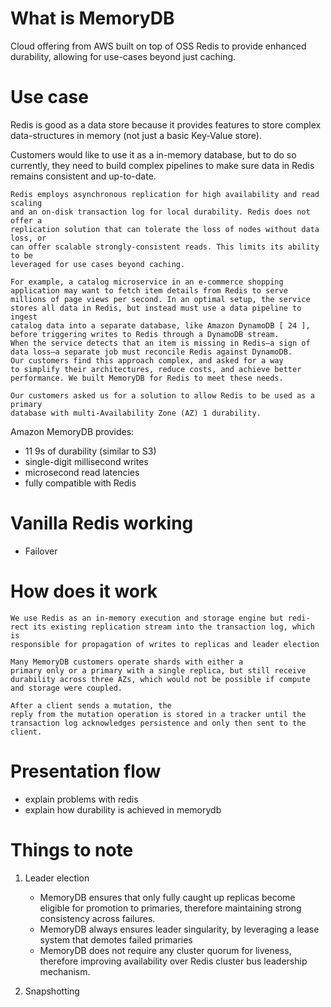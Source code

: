 # What is MemoryDB

Cloud offering from AWS built on top of OSS Redis to provide enhanced
durability, allowing for use-cases beyond just caching.

# Use case

Redis is good as a data store because it provides features to store complex
data-structures in memory (not just a basic Key-Value store).

Customers would like to use it as a in-memory database, but to do so currently,
they need to build complex pipelines to make sure data in Redis remains
consistent and up-to-date.

```quote
Redis employs asynchronous replication for high availability and read scaling
and an on-disk transaction log for local durability. Redis does not offer a
replication solution that can tolerate the loss of nodes without data loss, or
can offer scalable strongly-consistent reads. This limits its ability to be
leveraged for use cases beyond caching.
```

```quote
For example, a catalog microservice in an e-commerce shopping
application may want to fetch item details from Redis to serve
millions of page views per second. In an optimal setup, the service
stores all data in Redis, but instead must use a data pipeline to ingest
catalog data into a separate database, like Amazon DynamoDB [ 24 ],
before triggering writes to Redis through a DynamoDB stream.
When the service detects that an item is missing in Redis—a sign of
data loss—a separate job must reconcile Redis against DynamoDB.
Our customers find this approach complex, and asked for a way
to simplify their architectures, reduce costs, and achieve better
performance. We built MemoryDB for Redis to meet these needs.
```

```quote
Our customers asked us for a solution to allow Redis to be used as a primary
database with multi-Availability Zone (AZ) 1 durability.
```

Amazon MemoryDB provides:

- 11 9s of durability (similar to S3)
- single-digit millisecond writes
- microsecond read latencies
- fully compatible with Redis

# Vanilla Redis working

- Failover

# How does it work

```quote
We use Redis as an in-memory execution and storage engine but redi-
rect its existing replication stream into the transaction log, which is
responsible for propagation of writes to replicas and leader election
```

```quote
Many MemoryDB customers operate shards with either a
primary only or a primary with a single replica, but still receive
durability across three AZs, which would not be possible if compute
and storage were coupled.
```

```quote
After a client sends a mutation, the
reply from the mutation operation is stored in a tracker until the
transaction log acknowledges persistence and only then sent to the
client.
```

# Presentation flow

- explain problems with redis
- explain how durability is achieved in memorydb

# Things to note

1. Leader election

   - MemoryDB ensures that only fully caught up replicas become eligible for
     promotion to primaries, therefore maintaining strong consistency across
     failures.
   - MemoryDB always ensures leader singularity, by leveraging a lease system
     that demotes failed primaries
   - MemoryDB does not require any cluster quorum for liveness, therefore
     improving availability over Redis cluster bus leadership mechanism.

2. Snapshotting
